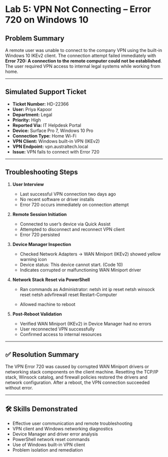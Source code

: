 # Lab 5: VPN Not Connecting – Error 720 on Windows 10

## Problem Summary

A remote user was unable to connect to the company VPN using the built-in Windows 10 IKEv2 client. The connection attempt failed immediately with **Error 720: A connection to the remote computer could not be established**. The user required VPN access to internal legal systems while working from home.

---

## Simulated Support Ticket

- **Ticket Number:** HD-22366  
- **User:** Priya Kapoor  
- **Department:** Legal  
- **Priority:** High  
- **Reported Via:** IT Helpdesk Portal  
- **Device:** Surface Pro 7, Windows 10 Pro  
- **Connection Type:** Home Wi-Fi  
- **VPN Client:** Windows built-in VPN (IKEv2)  
- **VPN Endpoint:** vpn.australtech.local  
- **Issue:** VPN fails to connect with Error 720  

---

## Troubleshooting Steps

1. **User Interview**  
   - Last successful VPN connection two days ago  
   - No recent software or driver installs  
   - Error 720 occurs immediately on connection attempt  

2. **Remote Session Initiation**  
   - Connected to user’s device via Quick Assist  
   - Attempted to disconnect and reconnect VPN client  
   - Error 720 persisted  

3. **Device Manager Inspection**  
   - Checked Network Adapters → WAN Miniport (IKEv2) showed yellow warning icon  
   - Device status: This device cannot start. (Code 10)  
   - Indicates corrupted or malfunctioning WAN Miniport driver  

4. **Network Stack Reset via PowerShell**  
   - Ran commands as Administrator:
     netsh int ip reset
     netsh winsock reset
     netsh advfirewall reset
     Restart-Computer

   - Allowed machine to reboot  

5. **Post-Reboot Validation**  
   - Verified WAN Miniport (IKEv2) in Device Manager had no errors  
   - User reconnected VPN successfully  
   - Confirmed access to internal resources  

---

## ✅ Resolution Summary

The VPN Error 720 was caused by corrupted WAN Miniport drivers or networking stack components on the client machine. Resetting the TCP/IP stack, Winsock catalog, and firewall policies restored the drivers and network configuration. After a reboot, the VPN connection succeeded without error.

---

## 🛠️ Skills Demonstrated

- Effective user communication and remote troubleshooting  
- VPN client and Windows networking diagnostics  
- Device Manager and driver error analysis  
- PowerShell network reset commands  
- Use of Windows built-in VPN client  
- Problem isolation and remediation
